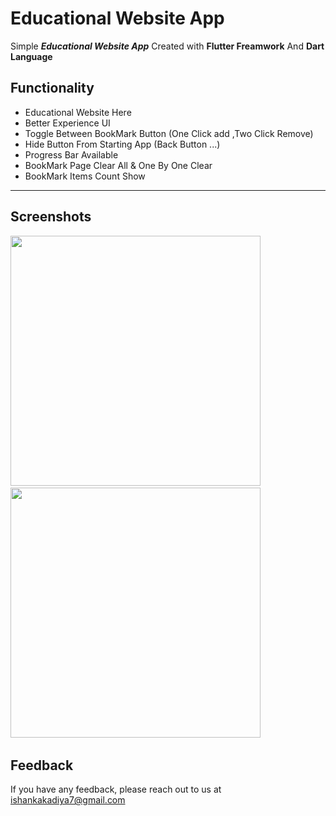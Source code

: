 # Educational Website App

Simple ***Educational Website App*** Created with **Flutter Freamwork** And **Dart Language**


## Functionality

- Educational Website Here 
- Better Experience UI
- Toggle Between BookMark Button (One Click add ,Two Click Remove)
- Hide Button From Starting App (Back Button ...)
- Progress Bar Available
- BookMark Page Clear All & One By One Clear
- BookMark Items Count Show
--- 

## Screenshots 

<img src="https://user-images.githubusercontent.com/113764228/195589258-8789803e-5364-4579-b02a-9e073a7268b6.jpg" width="400"> &nbsp; 
<img src="https://user-images.githubusercontent.com/113764228/195589264-64faeefa-06ac-45ce-b826-edbd27aa0720.jpg" width="400"> &nbsp; 


## Feedback

If you have any feedback, please reach out to us at ishankakadiya7@gmail.com

